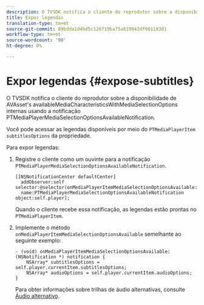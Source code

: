```yaml
---
description: O TVSDK notifica o cliente do reprodutor sobre a disponibilidade de AVAsset's availableMediaCharacteristicsWithMediaSelectionOptions internas usando a notificação PTMediaPlayerMediaSelectionOptionsAvailableNotification.
title: Expor legendas
translation-type: tm+mt
source-git-commit: 89bdda1d4bd5c126f19ba75a819942df901183d1
workflow-type: tm+mt
source-wordcount: '90'
ht-degree: 0%

---
```



# Expor legendas {#expose-subtitles}

O TVSDK notifica o cliente do reprodutor sobre a disponibilidade de AVAsset&#39;s availableMediaCharacteristicsWithMediaSelectionOptions internas usando a notificação PTMediaPlayerMediaSelectionOptionsAvailableNotification.

Você pode acessar as legendas disponíveis por meio do `PTMediaPlayerItem` `subtitlesOptions` da propriedade.

Para expor legendas:

1. Registre o cliente como um ouvinte para a notificação `PTMediaPlayerMediaSelectionOptionsAvailableNotification`.

   ```
   [[NSNotificationCenter defaultCenter]  
     addObserver:self selector:@selector(onMediaPlayerItemMediaSelectionOptionsAvailable:)  
     name:PTMediaPlayerMediaSelectionOptionsAvailableNotification object:self.player];
   ```

   Quando o cliente recebe essa notificação, as legendas estão prontas no `PTMediaPlayerItem`.
1. Implemente o método `onMediaPlayerItemMediaSelectionOptionsAvailable` semelhante ao seguinte exemplo:

   ```
   - (void) onMediaPlayerItemMediaSelectionOptionsAvailable:(NSNotification *) notification { 
       NSArray* subtitlesOptions = self.player.currentItem.subtitlesOptions; 
       NSArray* audioOptions = self.player.currentItem.audioOptions; 
   }
   ```

   Para obter informações sobre trilhas de áudio alternativas, consulte [Áudio alternativo](../../alternate-audio/ios-3x-alternate-audio.md).